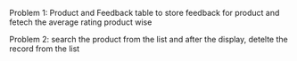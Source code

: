 Problem 1: Product and Feedback table to store feedback for product and fetech the average  rating product wise

Problem 2: search the product from the list and after the display, detelte the record from the list

